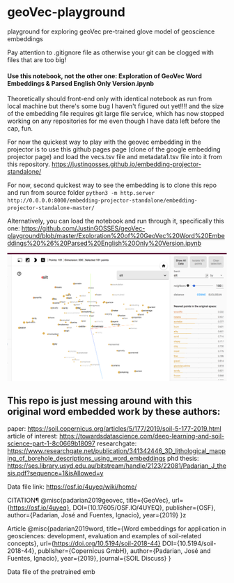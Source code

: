 # geoVec-playground
playground for exploring geoVec pre-trained glove model of geoscience embeddings


Pay attention to .gitignore file as otherwise your git can be clogged with files that are too big!

#### Use this notebook, not the other one: Exploration of GeoVec Word Embeddings & Parsed English Only Version.ipynb


Theoretically should front-end only with identical notebook as run from local machine but there's some bug I haven't figured out yet!!!! and the size of the embedding file requires git large file service, which has now stopped working on any repositories for me even though I have data left before the cap, fun. 

For now the quickest way to play with the geovec embedding in the projector is to use this github pages page (clone of the google embedding projector page) and load the vecs.tsv file and metadata1.tsv file into it from this repository. https://justingosses.github.io/embedding-projector-standalone/

For now, second quickest way to see the embedding is to clone this repo and run from source folder `python3 -m http.server http://0.0.0.0:8000/embedding-projector-standalone/embedding-projector-standalone-master/`

Alternatively, you can load the notebook and run through it, specifically this one: https://github.com/JustinGOSSES/geoVec-playground/blob/master/Exploration%20of%20GeoVec%20Word%20Embeddings%20%26%20Parsed%20English%20Only%20Version.ipynb


![Image of Silt in Embedding Projector](images/silt.png)




## This repo is just messing around with this original word embedded work by these authors:
paper: https://soil.copernicus.org/articles/5/177/2019/soil-5-177-2019.html
article of interest: https://towardsdatascience.com/deep-learning-and-soil-science-part-1-8c0669b18097
researchgate: https://www.researchgate.net/publication/341342446_3D_lithological_mapping_of_borehole_descriptions_using_word_embeddings
phd thesis: https://ses.library.usyd.edu.au/bitstream/handle/2123/22081/Padarian_J_thesis.pdf?sequence=1&isAllowed=y 

Data file link: https://osf.io/4uyeq/wiki/home/

CITATION¶
@misc{padarian2019geovec, title={GeoVec}, url={https://osf.io/4uyeq}, DOI={10.17605/OSF.IO/4UYEQ}, publisher={OSF}, author={Padarian, José and Fuentes, Ignacio}, year={2019} }z

Article
@misc{padarian2019word, title={Word embeddings for application in geosciences: development, evaluation and examples of soil-related concepts}, url={https://doi.org/10.5194/soil-2018-44} DOI={10.5194/soil-2018-44}, publisher={Copernicus GmbH}, author={Padarian, José and Fuentes, Ignacio}, year={2019}, journal={SOIL Discuss} }

Data file of the pretrained emb
